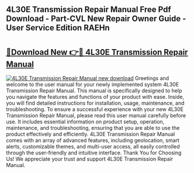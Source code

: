 ## 4L30E Transmission Repair Manual Free Pdf Download - Part-CVL New Repair Owner Guide - User Service Edition RAEHn

# <h2><a href="http://bc26868.oget.top/?id=4L30E+Transmission+Repair+Manual">🔗Download New 👉🔴 4L30E Transmission Repair Manual</a></h2>

[![4L30E Transmission Repair Manual new download](https://i.imgur.com/5g1atiW.png)](http://bc26868.oget.top/?id=4L30E+Transmission+Repair+Manual)
Greetings and welcome to the user manual for your newly implemented system 4L30E Transmission Repair Manual. This manual is specifically designed to help you navigate the features and functions of your product with ease. Inside, you will find detailed instructions for installation, usage, maintenance, and troubleshooting. To ensure a successful experience with your new 4L30E Transmission Repair Manual, please read this user manual carefully before use. It includes essential information on product setup, operation, maintenance, and troubleshooting, ensuring that you are able to use the product effectively and efficiently. 4L30E Transmission Repair Manual comes with an array of advanced features, including geolocation, smart alerts, customizable themes, and multi-user access, all easily controlled through the user-friendly and intuitive interface. Thank You for Choosing Us! We appreciate your trust and support 4L30E Transmission Repair Manual.
